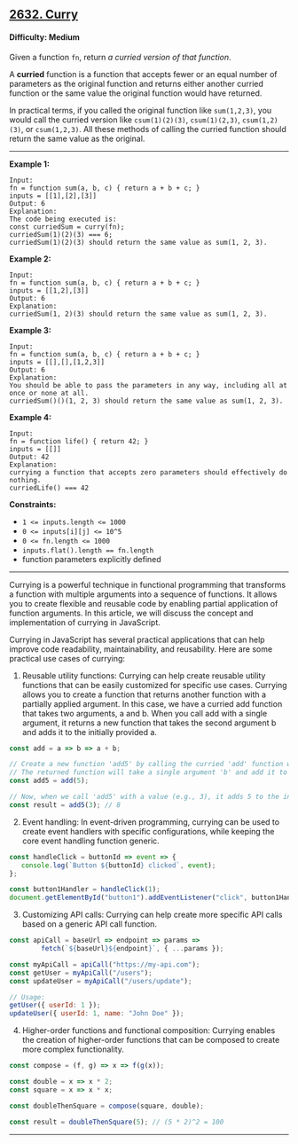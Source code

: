 ## [2632. Curry](https://leetcode.com/problems/curry)

#### Difficulty: Medium

Given a function ```fn```, return _a curried version of that function_.

A __curried__ function is a function that accepts fewer or an equal number of parameters as the original function and returns either another curried function or the same value the original function would have returned.

In practical terms, if you called the original function like ```sum(1,2,3)```, you would call the curried version like ```csum(1)(2)(3)```, ```csum(1)(2,3)```, ```csum(1,2)(3)```, or ```csum(1,2,3)```. All these methods of calling the curried function should return the same value as the original.

---

__Example 1:__
```
Input: 
fn = function sum(a, b, c) { return a + b + c; }
inputs = [[1],[2],[3]]
Output: 6
Explanation:
The code being executed is:
const curriedSum = curry(fn);
curriedSum(1)(2)(3) === 6;
curriedSum(1)(2)(3) should return the same value as sum(1, 2, 3).
```

__Example 2:__
```
Input:
fn = function sum(a, b, c) { return a + b + c; }
inputs = [[1,2],[3]]
Output: 6
Explanation:
curriedSum(1, 2)(3) should return the same value as sum(1, 2, 3).
```

__Example 3:__
```
Input:
fn = function sum(a, b, c) { return a + b + c; }
inputs = [[],[],[1,2,3]]
Output: 6
Explanation:
You should be able to pass the parameters in any way, including all at once or none at all.
curriedSum()()(1, 2, 3) should return the same value as sum(1, 2, 3).
```

__Example 4:__
```
Input:
fn = function life() { return 42; }
inputs = [[]]
Output: 42
Explanation:
currying a function that accepts zero parameters should effectively do nothing.
curriedLife() === 42
```

__Constraints:__

- ```1 <= inputs.length <= 1000```
- ```0 <= inputs[i][j] <= 10^5```
- ```0 <= fn.length <= 1000```
- ```inputs.flat().length == fn.length```
- function parameters explicitly defined

---

Currying is a powerful technique in functional programming that transforms a function with multiple arguments into a sequence of functions. It allows you to create flexible and reusable code by enabling partial application of function arguments. In this article, we will discuss the concept and implementation of currying in JavaScript.

Currying in JavaScript has several practical applications that can help improve code readability, maintainability, and reusability. Here are some practical use cases of currying:

1. Reusable utility functions: Currying can help create reusable utility functions that can be easily customized for specific use cases. Currying allows you to create a function that returns another function with a partially applied argument. In this case, we have a curried add function that takes two arguments, a and b. When you call add with a single argument, it returns a new function that takes the second argument b and adds it to the initially provided a.

```JavaScript
const add = a => b => a + b;

// Create a new function 'add5' by calling the curried 'add' function with the value 5.
// The returned function will take a single argument 'b' and add it to 5.
const add5 = add(5);

// Now, when we call 'add5' with a value (e.g., 3), it adds 5 to the input value, resulting in 8.
const result = add5(3); // 8
```

2. Event handling: In event-driven programming, currying can be used to create event handlers with specific configurations, while keeping the core event handling function generic.

```JavaScript
const handleClick = buttonId => event => {
   console.log(`Button ${buttonId} clicked`, event);
};

const button1Handler = handleClick(1);
document.getElementById("button1").addEventListener("click", button1Handler);
```

3. Customizing API calls: Currying can help create more specific API calls based on a generic API call function.

```JavaScript
const apiCall = baseUrl => endpoint => params =>
        fetch(`${baseUrl}${endpoint}`, { ...params });

const myApiCall = apiCall("https://my-api.com");
const getUser = myApiCall("/users");
const updateUser = myApiCall("/users/update");

// Usage:
getUser({ userId: 1 });
updateUser({ userId: 1, name: "John Doe" });
```

4. Higher-order functions and functional composition: Currying enables the creation of higher-order functions that can be composed to create more complex functionality.

```JavaScript
const compose = (f, g) => x => f(g(x));

const double = x => x * 2;
const square = x => x * x;

const doubleThenSquare = compose(square, double);

const result = doubleThenSquare(5); // (5 * 2)^2 = 100
```

---
